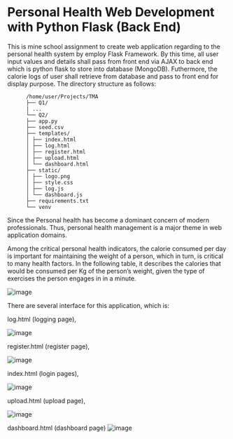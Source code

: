 # Personal Health Web Development with Python Flask (Back End)
This is mine school assignment to create web application regarding to the personal health system by employ Flask Framework. By this time, all user input values and details shall pass from front end via AJAX to back end which is python flask to store into database (MongoDB). Futhermore, the calorie logs of user shall retrieve from database and pass to front end for display purpose.
The directory structure as follows:

          /home/user/Projects/TMA
          ├── Q1/
          | ...
          └── Q2/
          ├── app.py
          ├── seed.csv
          ├── templates/
          │ ├── index.html
          │ ├── log.html
          │ ├── register.html
          │ ├── upload.html
          │ └── dashboard.html
          ├── static/
          │ ├── logo.png
          │ ├── style.css
          │ ├── log.js
          │ └── dashboard.js
          ├── requirements.txt
          └── venv


Since the Personal health has become a dominant concern of modern professionals. Thus, personal health management is a major theme in web application domains. 

Among the critical personal health indicators, the calorie consumed per day is important for maintaining the weight of a person, which in turn, is critical to many health factors. In the following table, it describes the calories that would be consumed per Kg of the person’s weight, given the type of exercises the person engages in in a minute.


![image](https://user-images.githubusercontent.com/59326036/134159135-407e3bff-8494-4a45-bcb9-bf29ab3afd01.png)

There are several interface for this application, which is:

log.html (logging page), 

![image](https://user-images.githubusercontent.com/59326036/134160781-9e6fc99d-2cf4-4bda-b256-390a919c5a66.png)


register.html (register page), 

![image](https://user-images.githubusercontent.com/59326036/134160826-103c3fae-2308-4874-8534-2a91dbb3a07f.png)


index.html (login pages), 

![image](https://user-images.githubusercontent.com/59326036/134160867-28d222c7-d2a7-4db5-be26-7a94383f7340.png)

upload.html (upload page),

![image](https://user-images.githubusercontent.com/59326036/134163023-5df4d443-386d-4afd-8fb0-0e3a334eecaa.png)

dashboard.html (dashboard page)
![image](https://user-images.githubusercontent.com/59326036/134163153-74613395-b195-4d36-868e-fd8aea01e940.png)





